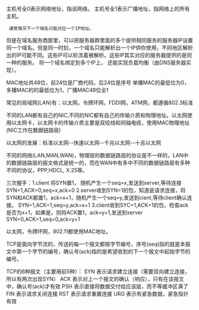 主机号全0表示网络地址，指该网络。
主机号全1表示广播地址，指网络上的所有主机。

     通常情况下一个域名只能对应一个IP地址。
但是在域名服务商那里，可以把服务器群里面的多个提供相同服务的服务器IP设置同一个域名。但是同一时刻，一个域名只能解析出一个IP供你使用，不同地区解析出的IP可能不同。这些IP可以轮流着被解析。这些IP其实对应的服务器提供的是同一种的服务。
    将一个域名绑定到多个IP上， 还能实现负载均衡（由DNS服务器实现）。


MAC地址共48位，前24位是厂商代码，后24位是序号
单播MAC的最低位为0，多播MAC的的最低位为1，广播MAC48位全1

常见的局域网(LAN)有：以太网，令牌环网，FDDI网，ATM网，都遵循802.3标准

不同的LAN都有自己的NIC,不同的NIC都有自己的传输介质和物理地址。以太网使用以太网卡，以太网卡的传输介质主要是双绞线和同轴电缆，使用MAC物理地址(NIC工作在数据链路层)

以太网的发展：标准以太网--快速以太网--千兆以太网--十吉以太网

不同的网络(LAN,MAN,WAN)，物理层的数据链路层的协议是不一样的，LAN中的数据链路层的报文格式是统一的，而在WAN中有多中不同的数据链路层有多种不同的协议，PPP,HDCL, X.25等。


三次握手：1.client 将SYN置1， 随机产生一个seq=x,发送到server,等待连接
                     SYN=1,ACK=0,seq=x,ack=0
                 2.server收到SYN=1的包，知道是请求连接，将SYN和ACK都置1，ack=x+1，随机产生一个seq=y,发送到cient,等待client确认连接。
                      SYN=1,ACK=1,seq=y,ack=x+1
                 3.client收到SYC=1,ACK=1的包，检查ack是否为x+1，如果是，则将ACK置1，ack=y+1,发送到server
                     SYN=0,ACK=1,seq=0,ack=y+1

以太网，令牌环网，802.11都使用MAC地址。


  
TCP是面向字节流的，传送的每一个报文都按字节编号，序号(seq)指的就是本报文中第一个字节的编号，确认号(ack)指的是希望收到的下一个报文中起始字节的编号。

TCP的6种报文（主要用前5种）：
 SYN 表示请求建立连接（需要双向建立连接，所以有两次出现SYN）
 ACK 表示对上一个报文的确认（响应），只有在该报文中，确认号(ack)才有效
 PSH 表示直接将数据交付给应该层，而不等缓冲区满了
  FIN 表示请求关闭连接
 RST  表示请求重置连接 
 URG 表示有紧急数据，紧急指针有效








